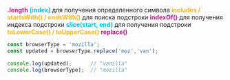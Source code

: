 <span style="font-weight: bold; color: mediumvioletred;">.length</span>
<span style="font-weight: bold; color: deepskyblue;">[index]</span> для получения определенного символа
<span style="font-weight: bold; color: #FFB514;">includes / startsWith() / endsWith()</span> для поиска подстроки
<span style="font-weight: bold; color: mediumvioletred;">indexOf()</span> для получения индекса подстроки
<span style="font-weight: bold; color: deepskyblue;">slice(start, end)</span> для получения подстроки
<span style="font-weight: bold; color: #FFB514;">toLowerCase() / toUpperCase()</span>
<span style="font-weight: bold; color: mediumvioletred;">replace()</span>

```js
const browserType = 'mozilla';
const updated = browserType.replace('moz','van');

console.log(updated);      // "vanilla"
console.log(browserType);  // "mozilla"
```